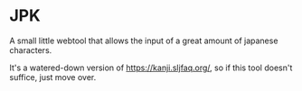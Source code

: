 # JPK

A small little webtool that allows the input of a great amount of japanese characters.


It's a watered-down version of <a href = "https://kanji.sljfaq.org/">https://kanji.sljfaq.org/</a>, so if this tool doesn't suffice, just move over.